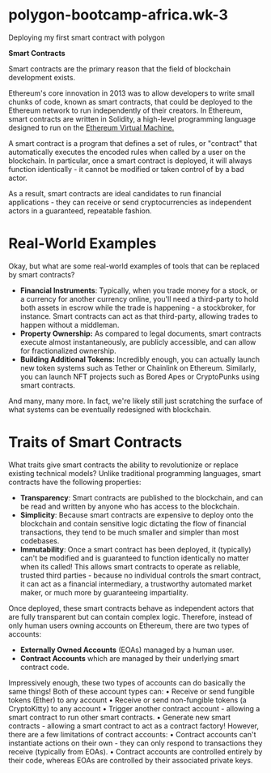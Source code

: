 # polygon-bootcamp-africa.wk-3
Deploying my first smart contract with polygon

**Smart Contracts** 

Smart contracts are the primary reason that the field of blockchain development exists.

Ethereum's core innovation in 2013 was to allow developers to write small chunks of code, known as smart contracts, that could be deployed to the Ethereum network to run independently of their creators. In Ethereum, smart contracts are written in Solidity, a high-level programming language designed to run on the [Ethereum Virtual Machine.](https://cypherpunks-core.github.io/ethereumbook/13evm.html)

A smart contract is a program that defines a set of rules, or "contract" that automatically executes the encoded rules when called by a user on the blockchain. In particular, once a smart contract is deployed, it will always function identically - it cannot be modified or taken control of by a bad actor.

As a result, smart contracts are ideal candidates to run financial applications - they can receive or send cryptocurrencies as independent actors in a guaranteed, repeatable fashion.

# Real-World Examples

Okay, but what are some real-world examples of tools that can be replaced by smart contracts?

- **Financial Instruments**: Typically, when you trade money for a stock, or a currency for another currency online, you'll need a third-party to hold both assets in escrow while the trade is happening - a stockbroker, for instance. Smart contracts can act as that third-party, allowing trades to happen without a middleman.
- **Property Ownership:** As compared to legal documents, smart contracts execute almost instantaneously, are publicly accessible, and can allow for fractionalized ownership.
- **Building Additional Tokens:** Incredibly enough, you can actually launch new token systems such as Tether or Chainlink on Ethereum. Similarly, you can launch NFT projects such as Bored Apes or CryptoPunks using smart contracts.

And many, many more. In fact, we're likely still just scratching the surface of what systems can be eventually redesigned with blockchain.

# Traits of Smart Contracts

What traits give smart contracts the ability to revolutionize or replace existing technical models? Unlike traditional programming languages, smart contracts have the following properties:

- **Transparency**: Smart contracts are published to the blockchain, and can be read and written by anyone who has access to the blockchain.
- **Simplicity**: Because smart contracts are expensive to deploy onto the blockchain and contain sensitive logic dictating the flow of financial transactions, they tend to be much smaller and simpler than most codebases.
- **Immutability**: Once a smart contract has been deployed, it (typically) can't be modified and is guaranteed to function identically no matter when its called! This allows smart contracts to operate as reliable, trusted third parties - because no individual controls the smart contract, it can act as a financial intermediary, a trustworthy automated market maker, or much more by guaranteeing impartiality.

Once deployed, these smart contracts behave as independent actors that are fully transparent but can contain complex logic. Therefore, instead of only human users owning accounts on Ethereum, there are two types of accounts:

- **Externally Owned Accounts** (EOAs) managed by a human user.
- **Contract Accounts** which are managed by their underlying smart contract code.



Impressively enough, these two types of accounts can do basically the same things! Both of these account types can:
• Receive or send fungible tokens (Ether) to any account
• Receive or send non-fungible tokens (a CryptoKitty) to any account
• Trigger another contract account - allowing a smart contract to run other smart contracts.
• Generate new smart contracts - allowing a smart contract to act as a contract factory!
However, there are a few limitations of contract accounts:
• Contract accounts can't instantiate actions on their own - they can only respond to transactions they receive (typically from EOAs).
• Contract accounts are controlled entirely by their code, whereas EOAs are controlled by their associated private keys.
